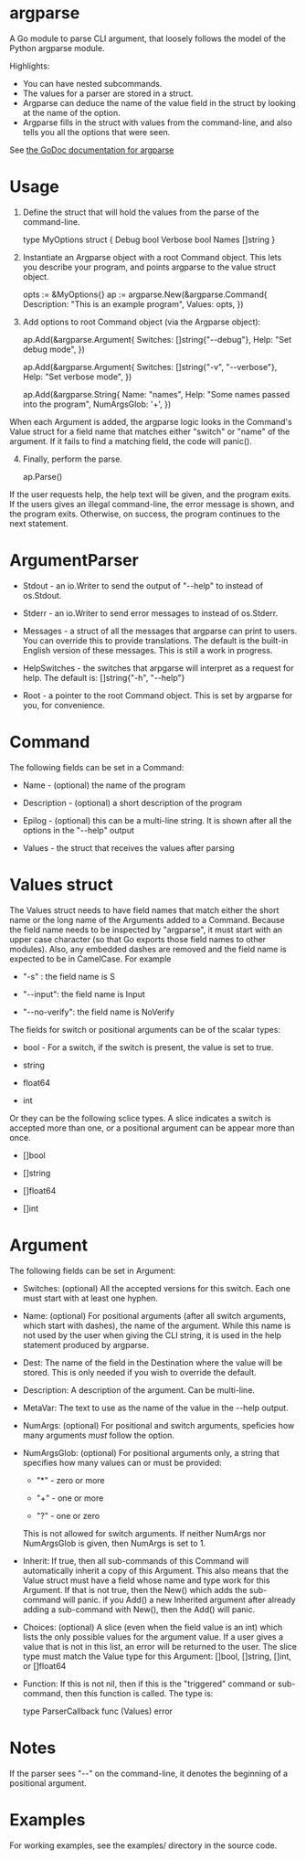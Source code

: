 # argparse
A Go module to parse CLI argument, that loosely follows the model of the Python
argparse module.

Highlights:

* You can have nested subcommands.
* The values for a parser are stored in a struct.
* Argparse can deduce the name of the value field in the struct by looking
	at the name of the option.
* Argparse fills in the struct with values from the command-line, and also
	tells you all the options that were seen.

See [the GoDoc documentation for argparse](https://godoc.org/github.com/gilramir/argparse)

# Usage

1. Define the struct that will hold the values from the parse of the command-line.

	type MyOptions struct {
		Debug bool
		Verbose	bool
		Names []string
	}

2. Instantiate an Argparse object with a root Command object. This lets
you describe your program, and points argparse to the value struct object.

	opts := &MyOptions{}
	ap := argparse.New(&argparse.Command{
		Description:	"This is an example program",
		Values:		opts,
	})

3. Add options to root Command object (via the Argparse object):

	ap.Add(&argparse.Argument{
		Switches:	[]string{"--debug"},
		Help:		"Set debug mode",
	})

	ap.Add(&argparse.Argument{
		Switches:	[]string{"-v", "--verbose"},
		Help:		"Set verbose mode",
	})

	ap.Add(&argparse.String{
		Name:		"names",
		Help:		"Some names passed into the program",
		NumArgsGlob:	'+',
	})

When each Argument is added, the argparse logic looks in the Command's
Value struct for a field name that matches either "switch" or "name" of the
argument.  If it fails to find a matching field, the code will panic().

4. Finally, perform the parse.

	ap.Parse()

If the user requests help, the help text will be given, and the program exits.
If the users gives an illegal command-line, the error message is shown, and the
program exits. Otherwise, on success, the program continues to the next statement.

# ArgumentParser

* Stdout - an io.Writer to send the output of "--help" to instead of os.Stdout.

* Stderr - an io.Writer to send error messages to instead of os.Stderr.

* Messages - a struct of all the messages that argparse can print to users.
	You can override this to provide translations. The default is the built-in
	English version of these messages. This is still a work in progress.

* HelpSwitches - the switches that arpgarse will interpret as a request for help.
	The default is: []string{"-h", "--help"}

* Root  - a pointer to the root Command object. This is set by argparse for you,
	for convenience.

# Command

The following fields can be set in a Command:

* Name - (optional) the name of the program

* Description - (optional) a short description of the program

* Epilog - (optional) this can be a multi-line string. It is shown after all
    the options in the "--help" output

* Values - the struct that receives the values after parsing

# Values struct

The Values struct needs to have field names that match either the short
name or the long name of the Arguments added to a Command.  Because the
field name needs to be inspected by "argparse", it must start with an upper case
character (so that Go exports those field names to other modules). Also, any embedded
dashes are removed and the field name is expected to be in CamelCase. For example

* "-s" : the field name is S

* "--input": the field name is Input

* "--no-verify": the field name is NoVerify

The fields for switch or positional arguments can be of the scalar types:

* bool - For a switch, if the switch is present, the value is set to true.

* string

* float64

* int

Or they can be the following sclice types. A slice indicates a switch is accepted
more than one, or a positional argument can be appear more than once.

* []bool

* []string

* []float64

* []int

# Argument

The following fields can be set in Argument:

* Switches: (optional) All the accepted versions for this switch. Each one must start
	with at least one hyphen.

* Name: (optional) For positional arguments (after all switch arguments, which start with dashes), the name of
    the argument. While this name is not used by the user when giving the CLI string,
    it is used in the help statement produced by argparse.

* Dest: The name of the field in the Destination where the value will be stored.
    This is only needed if you wish to override the default.

* Description: A description of the argument. Can be multi-line.

* MetaVar: The text to use as the name of the value in the --help output.

* NumArgs: (optional) For positional and switch arguments, speficies how many
	arguments _must_ follow the option.

* NumArgsGlob: (optional) For positional arguments only, a string that specifies
how many values can or must be provided:

    * "\*" - zero or more

    * "+" - one or more

    * "?" - one or zero

    This is not allowed for switch arguments. If neither NumArgs nor NumArgsGlob is given,
    then NumArgs is set to 1.

* Inherit: If true, then all sub-commands of this Command will automatically inherit a copy
	of this Argument. This also means that the Value struct must have a field whose name
	and type work for this Argument. If that is not true, then the New() which adds the
	sub-command will panic. if you Add() a new Inherited argument after already adding
	a sub-command with New(), then the Add() will panic.

* Choices: (optional) A slice (even when the field value is an int) which lists the only
    possible values for the argument value. If a user gives a value that is not in this list,
    an error will be returned to the user. The slice type must match the Value type for
    this Argument: []bool, []string, []int, or []float64

* Function: If this is not nil, then if this is the "triggered" command or sub-command,
	then this function is called. The type is:

	type ParserCallback func (Values) error

# Notes

If the parser sees "--" on the command-line, it denotes the beginning of a positional
argument.

# Examples

For working examples, see the examples/ directory in the source code.
